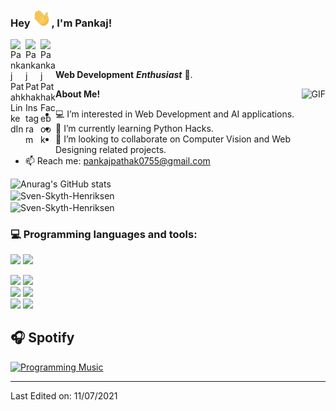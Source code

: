<h3 title="hehhe"> Hey <img src="https://raw.githubusercontent.com/KevinPatel04/KevinPatel04/master/Hi.gif" width="30px">, I'm Pankaj!</h3>

<a href="https://www.linkedin.com/in/pankaj-pathak-641977173/">
  <img align="left" alt="Pankaj Patahk LinkedIn" width="24px" src="https://cdn.jsdelivr.net/npm/simple-icons@v3/icons/linkedin.svg" />
</a>
<a href="https://www.instagram.com/pankaj.pathak18/">
  <img align="left" alt="Pankaj Pathak Instagram" width="24px" src="https://cdn.jsdelivr.net/npm/simple-icons@v3/icons/instagram.svg" />
</a>
<a href="https://www.facebook.com/pathak.pankaj.31/">
  <img align="left" alt="Pankaj Pathak Facebook" width="24px" src="https://cdn.jsdelivr.net/npm/simple-icons@v3/icons/facebook.svg" />
</a>





<br />
<br />

**Web Development** ***Enthusiast*** 🚀.
 

  <img align="right" alt="GIF" src="https://i.pinimg.com/originals/e4/26/70/e426702edf874b181aced1e2fa5c6cde.gif" />

**About Me!**

- 💻 I’m interested in Web Development and AI applications.
- 🌱 I’m currently learning Python Hacks.
- 💞️ I’m looking to collaborate on Computer Vision and Web Designing related projects.
- 📫 Reach me: pankajpathak0755@gmail.com




![Anurag's GitHub stats](https://github-readme-stats.vercel.app/api?username=PankajPathak18&show_icons=true&theme=radical)
<br>
<img align="center" src="https://github-readme-streak-stats.herokuapp.com/?user=PankajPathak18&count_private=true&theme=radical" alt="Sven-Skyth-Henriksen" />
<br>
<img align="center" width=500 src="https://github-readme-stats.vercel.app/api/top-langs/?username=PankajPathak18&count_private=true&theme=radical" alt="Sven-Skyth-Henriksen" />

### :computer: Programming languages and tools: 
<p>

<code><img width="10%" src="https://www.vectorlogo.zone/logos/python/python-ar21.svg"></code>
<code><img width="10%" src="https://www.vectorlogo.zone/logos/numpy/numpy-ar21.svg"></code>
<!--Include sklearn-->  
<code><img width="10%" src="https://www.vectorlogo.zone/logos/jupyter/jupyter-ar21.svg"></code>
<code><img width="10%" src="https://www.vectorlogo.zone/logos/pytorch/pytorch-ar21.svg"></code>
<br />
<code><img width="10%" src="https://www.vectorlogo.zone/logos/opencv/opencv-ar21.svg"></code>
<code><img width="10%" src="https://www.vectorlogo.zone/logos/git-scm/git-scm-ar21.svg"></code>
<br />
<code><img width="10%" src="https://www.vectorlogo.zone/logos/pocoo_flask/pocoo_flask-ar21.svg"></code> 
<code><img width="10%" src="https://www.vectorlogo.zone/util/preview.html?image=/logos/w3_html5/w3_html5-ar21.svg"></code>
</p>


## :headphones: Spotify

[![Programming Music](https://img.shields.io/badge/Programming%20Music-%231DB954.svg?&style=for-the-badge&logo=spotify&logoColor=white)](https://open.spotify.com/playlist/5acZuTakrvkqnvnF2StyXd?si=a2fcfa76abcf428f)

----
Last Edited on: 11/07/2021
